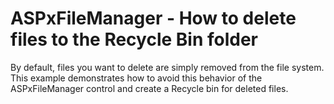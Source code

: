 # ASPxFileManager - How to delete files to the Recycle Bin folder


<p>By default, files you want to delete are simply removed from the file system. This example demonstrates how to avoid this behavior of the ASPxFileManager control and create a Recycle bin for deleted files.</p>

<br/>


